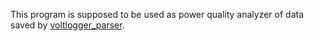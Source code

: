 This program is supposed to be used as power quality analyzer of data saved by [voltlogger_parser](https://devel.mephi.ru/dyokunev/voltlogger_parser).
